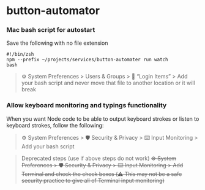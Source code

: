 # button-automator

### Mac bash script for autostart

Save the following with no file extension
```
#!/bin/zsh
npm --prefix ~/projects/services/button-automater run watch
bash
```

> ⚙️ System Preferences > Users & Groups > 🔑 “Login Items” > Add your bash script and never move that file to another location or it will break

### Allow keyboard monitoring and typings functionality

When you want Node code to be able to output keyboard strokes or listen to keyboard strokes, follow the following:

> ⚙️ System Preferences > 🛡 Security & Privacy > ⌨️ Input Monitoring > Add your bash script

> Deprecated steps (use if above steps do not work) ~~⚙️ System Preferences > 🛡 Security & Privacy > ⌨️ Input Monitoring > Add Terminal and check the check boxes (⚠️ This may not be a safe security practice to give all of Terminal input monitoring)~~